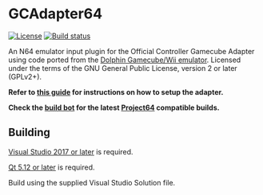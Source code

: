 # GCAdapter64
[![License](https://img.shields.io/github/license/r52/gcadapter64.svg)](https://github.com/r52/gcadapter64/blob/master/LICENSE.txt)
[![Build status](https://ci.appveyor.com/api/projects/status/nr93ssb3utp24lm3?svg=true)](https://ci.appveyor.com/project/r52/gcadapter64)

An N64 emulator input plugin for the Official Controller Gamecube Adapter using code ported from the [Dolphin Gamecube/Wii emulator](https://github.com/dolphin-emu/dolphin). Licensed under the terms of the GNU General Public License, version 2 or later (GPLv2+).

**Refer to [this guide](https://dolphin-emu.org/docs/guides/how-use-official-gc-controller-adapter-wii-u/) for instructions on how to setup the adapter.**

**Check the [build bot](https://ci.appveyor.com/project/project64/project64) for the latest [Project64](https://github.com/project64/project64) compatible builds.**

## Building

[Visual Studio 2017 or later](https://www.visualstudio.com/) is required.

[Qt 5.12 or later](http://www.qt.io/) is required.

Build using the supplied Visual Studio Solution file.
